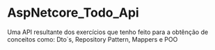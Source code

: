 # AspNetcore_Todo_Api
Uma API resultante dos exercícios que tenho feito para a obtênção de conceitos como: Dto´s, Repository Pattern, Mappers e POO
